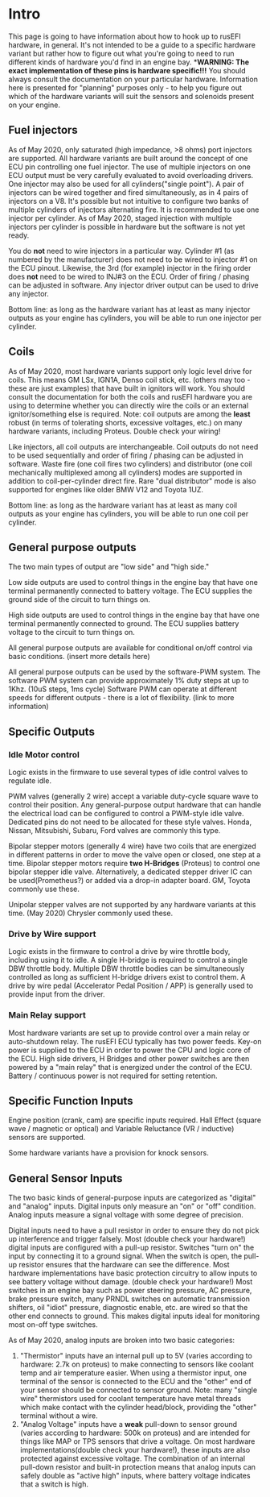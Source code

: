 # Intro

This page is going to have information about how to hook up to rusEFI hardware, in general.  It's not intended to be a guide to a specific hardware variant but rather how to figure out what you're going to need to run different kinds of hardware you'd find in an engine bay.  ***WARNING: The exact implementation of these pins is hardware specific!!!**  You should always consult the documentation on your particular hardware.  Information here is presented for "planning" purposes only - to help you figure out which of the hardware variants will suit the sensors and solenoids present on your engine.

## Fuel injectors

As of May 2020, only saturated (high impedance, >8 ohms) port injectors are supported.  All hardware variants are built around the concept of one ECU pin controlling one fuel injector.  The use of multiple injectors on one ECU output must be very carefully evaluated to avoid overloading drivers.  One injector may also be used for all cylinders("single point").  A pair of injectors can be wired together and fired simultaneously, as in 4 pairs of injectors on a V8.  It's possible but not intuitive to configure two banks of multiple cylinders of injectors alternating fire.  It is recommended to use one injector per cylinder.  As of May 2020, staged injection with multiple injectors per cylinder is possible in hardware but the software is not yet ready.  

You do **not** need to wire injectors in a particular way.  Cylinder #1 (as numbered by the manufacturer) does not need to be wired to injector #1 on the ECU pinout.  Likewise, the 3rd (for example) injector in the firing order does **not** need to be wired to INJ#3 on the ECU.  Order of firing / phasing can be adjusted in software.  Any injector driver output can be used to drive any injector.

Bottom line: as long as the hardware variant has at least as many injector outputs as your engine has cylinders, you will be able to run one injector per cylinder.

## Coils

As of May 2020, most hardware variants support only logic level drive for coils.  This means GM LSx, IGN1A, Denso coil stick, etc. (others may too - these are just examples) that have built in ignitors will work.  You should consult the documentation for both the coils and rusEFI hardware you are using to determine whether you can directly wire the coils or an external ignitor/something else is required.  Note: coil outputs are among the **least** robust (in terms of tolerating shorts, excessive voltages, etc.) on many hardware variants, including Proteus.  Double check your wiring!

Like injectors, all coil outputs are interchangeable.  Coil outputs do not need to be used sequentially and order of firing / phasing can be adjusted in software.  Waste fire (one coil fires two cylinders) and distributor (one coil mechanically multiplexed among all cylinders) modes are supported in addition to coil-per-cylinder direct fire.  Rare "dual distributor" mode is also supported for engines like older BMW V12 and Toyota 1UZ.

Bottom line: as long as the hardware variant has at least as many coil outputs as your engine has cylinders, you will be able to run one coil per cylinder.  

## General purpose outputs

The two main types of output are "low side" and "high side."

Low side outputs are used to control things in the engine bay that have one terminal permanently connected to battery voltage.  The ECU supplies the ground side of the circuit to turn things on.

High side outputs are used to control things in the engine bay that have one terminal permanently connected to ground.  The ECU supplies battery voltage to the circuit to turn things on.

All general purpose outputs are available for conditional on/off control via basic conditions. (insert more details here)

All general purpose outputs can be used by the software-PWM system.  The software PWM system can provide approximately 1% duty steps at up to 1Khz.  (10uS steps, 1ms cycle)  Software PWM can operate at different speeds for different outputs - there is a lot of flexibility.  (link to more information)

## Specific Outputs

### Idle Motor control

Logic exists in the firmware to use several types of idle control valves to regulate idle.

PWM valves (generally 2 wire) accept a variable duty-cycle square wave to control their position.  Any general-purpose output hardware that can handle the electrical load can be configured to control a PWM-style idle valve.  Dedicated pins do not need to be allocated for these style valves.  Honda, Nissan, Mitsubishi, Subaru, Ford valves are commonly this type.

Bipolar stepper motors (generally 4 wire) have two coils that are energized in different patterns in order to move the valve open or closed, one step at a time.  Bipolar stepper motors require **two H-Bridges** (Proteus) to control one bipolar stepper idle valve.  Alternatively, a dedicated stepper driver IC can be used(Prometheus?) or added via a drop-in adapter board.  GM, Toyota commonly use these.

Unipolar stepper valves are not supported by any hardware variants at this time. (May 2020)  Chrysler commonly used these.

### Drive by Wire support

Logic exists in the firmware to control a drive by wire throttle body, including using it to idle.  A single H-bridge is required to control a single DBW throttle body.  Multiple DBW throttle bodies can be simultaneously controlled as long as sufficient H-bridge drivers exist to control them.  A drive by wire pedal (Accelerator Pedal Position / APP) is generally used to provide input from the driver.

### Main Relay support

Most hardware variants are set up to provide control over a main relay or auto-shutdown relay.  The rusEFI ECU typically has two power feeds.  Key-on power is supplied to the ECU in order to power the CPU and logic core of the ECU.  High side drivers, H Bridges and other power switches are then powered by a "main relay" that is energized under the control of the ECU.  Battery / continuous power is not required for setting retention.


## Specific Function Inputs

Engine position (crank, cam) are specific inputs required.  Hall Effect (square wave / magnetic or optical) and Variable Reluctance (VR / inductive) sensors are supported.

Some hardware variants have a provision for knock sensors.

## General Sensor Inputs

The two basic kinds of general-purpose inputs are categorized as "digital" and "analog" inputs.  Digital inputs only measure an "on" or "off" condition.  Analog inputs measure a signal voltage with some degree of precision.  

Digital inputs need to have a pull resistor in order to ensure they do not pick up interference and trigger falsely.  Most (double check your hardware!) digital inputs are configured with a pull-up resistor.  Switches "turn on" the input by connecting it to a ground signal.  When the switch is open, the pull-up resistor ensures that the hardware can see the difference.  Most hardware implementations have basic protection circuitry to allow inputs to see battery voltage without damage. (double check your hardware!) Most switches in an engine bay such as power steering pressure, AC pressure, brake pressure switch, many PRNDL switches on automatic transmission shifters, oil "idiot" pressure, diagnostic enable, etc. are wired so that the other end connects to ground. This makes digital inputs ideal for monitoring most on-off type switches.

As of May 2020, analog inputs are broken into two basic categories:
1. "Thermistor" inputs have an internal pull up to 5V (varies according to hardware: 2.7k on proteus) to make connecting to sensors like coolant temp and air temperature easier.  When using a thermistor input, one terminal of the sensor is connected to the ECU and the "other" end of your sensor should be connected to sensor ground.  Note: many "single wire" thermistors used for coolant temperature have metal threads which make contact with the cylinder head/block, providing the "other" terminal without a wire.
1. "Analog Voltage" inputs have a **weak** pull-down to sensor ground (varies according to hardware: 500k on proteus) and are intended for things like MAP or TPS sensors that drive a voltage.  On most hardware implementations(double check your hardware!), these inputs are also protected against excessive voltage.  The combination of an internal pull-down resistor and built-in protection means that analog inputs can safely double as "active high" inputs, where battery voltage indicates that a switch is high.
